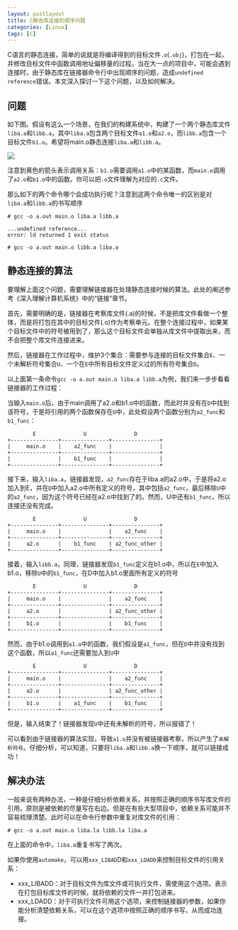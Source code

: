 ```yaml
---
layout: postlayout
title: C静态库连接的顺序问题
categories: [Linux]
tags: [C]
---
```


C语言的静态连接，简单的说就是将编译得到的目标文件`.o`(`.obj`)，打包在一起，并修改目标文件中函数调用地址偏移量的过程。当在大一点的项目中，可能会遇到连接时，由于静态库在链接器命令行中出现顺序的问题，造成`undefined reference`错误。本文深入探讨一下这个问题，以及如何解决。

## 问题

如下图。假设有这么一个场景，在我们的构建系统中，构建了一个两个静态库文件`liba.a`和`libb.a`，其中`liba.a`包含两个目标文件`a1.o`和`a2.o`，而`libb.a`包含一个目标文件`b1.o`。希望将main.o静态连接`liba.a`和`libb.a`。

![](http://pchou.qiniudn.com/2016-09-15-c-static-link-00.png)

注意到黄色的箭头表示调用关系：`b1.o`需要调用`a1.o`中的某函数，而`main.o`调用了`a2.o`和`b1.o`中的函数。你可以把`.o`文件理解为对应的`.c`文件。

那么如下的两个命令哪个会成功执行呢？注意到这两个命令唯一的区别是对`liba.a`和`libb.a`的书写顺序

```
# gcc -o a.out main.o liba.a libb.a

...undefined reference...
error: ld returned 1 exit status
```

```
# gcc -o a.out main.o libb.a liba.a
```

## 静态连接的算法

要理解上面这个问题，需要理解链接器在处理静态连接时候的算法。此处的阐述参考《深入理解计算机系统》中的“链接”章节。

首先，需要明确的是，链接器在考察库文件(.a)的时候，不是把库文件看做一个整体，而是将打包在其中的目标文件(.o)作为考察单元。在整个连接过程中，如果某个目标文件中的符号被用到了，那么这个目标文件会单独从库文件中提取出来，而不会把整个库文件连接进来。

然后，链接器在工作过程中，维护3个集合：需要参与连接的目标文件集合`E`、一个未解析符号集合`U`、一个在`E`中所有目标文件定义过的所有符号集合`D`。

以上面第一条命令`gcc -o a.out main.o liba.a libb.a`为例，我们来一步步看看链接器的工作过程：

当输入`main.o`后，由于main调用了a2.o和b1.o中的函数，而此时并没有在`D`中找到该符号，于是将引用的两个函数保存在`U`中，此处假设两个函数分别为`a2_func`和`b1_func`：

```
        E               U               D         
+---------------+---------------+---------------+
|     main.o    |    a2_func    |               |
+---------------+---------------+---------------+
|               |    b1_func    |               |
+---------------+---------------+---------------+
```

接下来，输入`liba.a`，链接器发现，`a2_func`存在于liba.a的a2.o中，于是将a2.o加入到E，并在`D`中加入a2.o中所有定义的符号，其中包括`a2_func`，最后移除`U`中的`a2_func`，因为这个符号已经在a2.o中找到了的。然而，U中还有`b1_func`，所以连接还没有完成。

```
        E               U               D         
+---------------+---------------+---------------+
|     main.o    |               |    a2_func    |
+---------------+---------------+---------------+
|     a2.o      |    b1_func    | a2_func_other |
+---------------+---------------+---------------+
```

接着，输入`libb.a`，同理，链接器发现`b1_func`定义在b1.o中，所以在`E`中加入b1.o，移除`U`中的`b1_func`，在D中加入b1.o里面所有定义的符号

```
        E               U               D         
+---------------+---------------+---------------+
|     main.o    |               |    a2_func    |
+---------------+---------------+---------------+
|     a2.o      |               | a2_func_other |
+---------------+---------------+---------------+
|     b1.o      |               |    b1_func    |
+---------------+---------------+---------------+
```

然而，由于b1.o调用到`a1.o`中的函数，我们假设是`a1_func`，但在`D`中并没有找到这个函数，所以`a1_func`还需要加入到`U`中

```
        E               U               D         
+---------------+---------------+---------------+
|     main.o    |               |    a2_func    |
+---------------+---------------+---------------+
|     a2.o      |               | a2_func_other |
+---------------+---------------+---------------+
|     b1.o      |    a1_func    |    b1_func    |
+---------------+---------------+---------------+
```

但是，输入结束了！链接器发现`U`中还有未解析的符号，所以报错了！


可以看到由于链接器的算法实现，导致`a1.o`并没有被链接器考察，所以产生了`未解析符号`。仔细分析，可以知道，只要将`liba.a`和`libb.a`换一下顺序，就可以链接成功！

## 解决办法

一般来说有两种办法，一种是仔细分析依赖关系，并按照正确的顺序书写库文件的引用。原则是被依赖的尽量写在右边。但是在有些大型项目中，依赖关系可能并不容易梳理清楚。此时可以在命令行参数中重复对库文件的引用：

```
# gcc -o a.out main.o liba.la libb.la liba.a
```

在上面的命令中，`liba.a`重复书写了两次。

如果你使用`automake`，可以用`xxx_LIBAD`D和`xxx_LDADD`来控制目标文件的引用关系：

- xxx_LIBADD：对于目标文件为库文件或可执行文件，需使用这个选项。表示在打包目标库文件的时候，就将依赖的文件一并打包进来。
- xxx_LDADD：对于可执行文件可用这个选项，来控制链接器的参数，如果你能分析清楚依赖关系，可以在这个选项中按照正确的顺序书写，从而成功连接。




